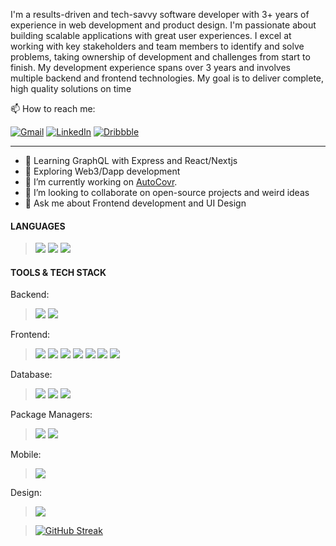 
I'm a results-driven and tech-savvy software developer with 3+ years of experience in web development and product design. I'm passionate about building scalable applications with great user experiences.
I excel at working with key stakeholders and team members to identify and solve problems, taking ownership of development and challenges from start to finish. My development experience spans over 3 years and involves multiple backend and frontend technologies.
My goal is to deliver complete, high quality solutions on time

📫 How to reach me: 

[![Gmail](https://img.shields.io/badge/-GMAIL-D14836?style=for-the-badge&logo=gmail&logoColor=white)](mailto:pappiah00@gmail.com)
[![LinkedIn](https://img.shields.io/badge/-LINKEDIN-0077B5?style=for-the-badge&logo=linkedin&logoColor=white)](https://www.linkedin.com/in/prince-appiah/)
[![Dribbble](https://img.shields.io/badge/-DRIBBBLE-F082AC?style=for-the-badge&logo=dribbble&logoColor=white)](https://dribbble.com/prince-appiah)


---
- 📝 Learning GraphQL with Express and React/Nextjs
- 🔦 Exploring Web3/Dapp development 
- 🔭  I’m currently working on [AutoCovr](https://auto-covr.vercel.app/).
- 👯  I’m looking to collaborate on open-source projects and weird ideas
- 💬  Ask me about Frontend development and UI Design  


#### LANGUAGES

> ![](https://img.shields.io/badge/-Javascript-F7DF1E?style=for-the-badge&logo=javascript&logoColor=white)
> ![](https://img.shields.io/badge/-Typescript-3178C6?style=for-the-badge&logo=typescript&logoColor=white)
  ![](https://img.shields.io/badge/-Dart-0175C2?style=for-the-badge&logo=dart&logoColor=white)
  


#### TOOLS & TECH STACK

  Backend:
 
 > ![](https://img.shields.io/badge/-Node.js-339933?style=for-the-badge&logo=Node.js&logoColor=white)
   ![](https://img.shields.io/badge/-Express-000000?style=for-the-badge&logo=express&logoColor=white)
  
  Frontend:
 > ![](https://img.shields.io/badge/-ReactJS-61DAFB?style=for-the-badge&logo=React&logoColor=white)
   ![](https://img.shields.io/badge/-Next_JS-61DAFB?style=for-the-badge&logo=nextjs&logoColor=white)
   ![](https://img.shields.io/badge/-Redux-764ABC?style=for-the-badge&logo=Redux&logoColor=white)
   ![](https://img.shields.io/badge/-Recoil_JS-61DAFB?style=for-the-badge&logo=recoiljs&logoColor=white)
   ![](https://img.shields.io/badge/-Chakra_UI-319795?style=for-the-badge&logo=chakraui&logoColor=white)
   ![](https://img.shields.io/badge/-Material_UI-0081CB?style=for-the-badge&logo=materialui&logoColor=white)
   ![](https://img.shields.io/badge/-Tailwind_CSS-38B2AC?style=for-the-badge&logo=tailwindcss&logoColor=white)
  
   Database:
 > ![](https://img.shields.io/badge/-MongoDB-47A248?style=for-the-badge&logo=MongoDB&logoColor=white)
   ![](https://img.shields.io/badge/-MySQL-4479A1?style=for-the-badge&logo=MySQL&logoColor=white)
   ![](https://img.shields.io/badge/-Firebase-F7DF1E?style=for-the-badge&logo=Firebase&logoColor=white)
   
   Package Managers:
 > ![](https://img.shields.io/badge/-NPM-CB3837?style=for-the-badge&logo=NPM&logoColor=white)
   ![](https://img.shields.io/badge/-Yarn-2C8EBB?style=for-the-badge&logo=yarn&logoColor=white)
   
   Mobile:
 > ![](https://img.shields.io/badge/-Flutter-02569B?style=for-the-badge&logo=flutter&logoColor=white)
  
   Design:
 > ![](https://img.shields.io/badge/-Figma-F24E1E?style=for-the-badge&logo=figma&logoColor=white)

 
> [![GitHub Streak](https://github-readme-streak-stats.herokuapp.com?user=prince-appiah&theme=react&hide_border=true&ring=DD2727&stroke=DDC3C2)](https://git.io/streak-stats)
